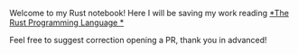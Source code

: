 Welcome to my Rust notebook!
Here I will be saving my work reading [*The Rust Programming Language *](https://doc.rust-lang.org/stable/book/)

Feel free to suggest correction opening a PR, thank you in advanced!
